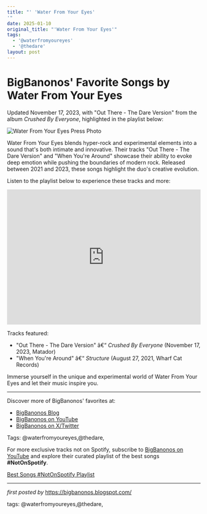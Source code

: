 ```yaml
---
title: "' 'Water From Your Eyes'
'"
date: 2025-01-10
original_title: "'Water From Your Eyes'"
tags:
  - '@waterfromyoureyes'
  - '@thedare'
layout: post
---
```

<div class="post-title"> <h1>BigBanonos' Favorite Songs by Water From Your Eyes</h1>
</div>
<p>Updated November 17, 2023, with "Out There - The Dare Version" from the album <i>Crushed By Everyone</i>, highlighted in the playlist below:</p>
<div class="post-image"> <img src="https://images.squarespace-cdn.com/content/v1/62e5c9d93eed7b062883b208/b111864a-ec01-4b6d-af2e-ef44bbb32cb5/WFYE_Press_53.jpg" alt="Water From Your Eyes Press Photo">
</div>
<p>Water From Your Eyes blends hyper-rock and experimental elements into a sound that's both intimate and innovative. Their tracks "Out There - The Dare Version" and "When You're Around" showcase their ability to evoke deep emotion while pushing the boundaries of modern rock. Released between 2021 and 2023, these songs highlight the duo's creative evolution.</p>
<p>Listen to the playlist below to experience these tracks and more:</p>
<div class="spotify-embed"> <iframe src="https://open.spotify.com/embed/playlist/59vQzerNV8JmmRHpVdDKAI?utm_source=generator" width="100%" height="352" frameBorder="0" allowfullscreen="" allow="autoplay; clipboard-write; encrypted-media; fullscreen; picture-in-picture" loading="lazy"></iframe>
</div>
<p>Tracks featured:</p>
<ul> <li>"Out There - The Dare Version" â€“ <i>Crushed By Everyone</i> (November 17, 2023, Matador)</li> <li>"When You're Around" â€“ <i>Structure</i> (August 27, 2021, Wharf Cat Records)</li>
</ul>
<p>Immerse yourself in the unique and experimental world of Water From Your Eyes and let their music inspire you.</p>
<hr>
<div class="post-footer"> <p>Discover more of BigBanonos' favorites at:</p> <ul> <li><a href="https://bigbanonos.blogspot.com/" target="_blank">BigBanonos Blog</a></li> <li><a href="https://www.youtube.com/@BigBanonos" target="_blank">BigBanonos on YouTube</a></li> <li><a href="https://x.com/bigbanonos" target="_blank">BigBanonos on X/Twitter</a></li> </ul>
</div>
<div class="post-tags"> Tags: @waterfromyoureyes,@thedare,
</div>


<!--Subscribe and Playlist Links-->
<div>
    <p>For more exclusive tracks not on Spotify, subscribe to <a href="https://www.youtube.com/@BigBanonos" target="_blank">BigBanonos on YouTube</a> and explore their curated playlist of the best songs <strong>#NotOnSpotify</strong>.</p>
    <p><a href="https://www.youtube.com/playlist?list=PLtuNtuTatqI0kFahUCbtbfenC_ET5O_tr" target="_blank">Best Songs #NotOnSpotify Playlist<br /></a></p></div>

<hr />

<p><em>first posted by</em> <a href="https://bigbanonos.blogspot.com/" rel="noopener" target="_new">https://bigbanonos.blogspot.com/</a></p>

<p>tags: @waterfromyoureyes,@thedare,</p>
